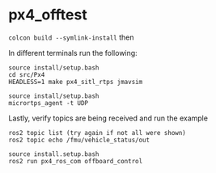 # px4_offtest

`colcon build --symlink-install` then

In different terminals run the following:

```
source install/setup.bash
cd src/Px4
HEADLESS=1 make px4_sitl_rtps jmavsim
```

```
source install/setup.bash
micrortps_agent -t UDP
```

Lastly, verify topics are being received and run the example

```
ros2 topic list (try again if not all were shown)
ros2 topic echo /fmu/vehicle_status/out
```

```
source install.setup.bash
ros2 run px4_ros_com offboard_control
```
